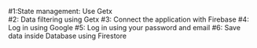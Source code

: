 #1:State management: Use Getx  
#2: Data filtering using Getx
#3: Connect the application with Firebase
#4: Log in using Google
#5: Log in using your password and email
#6: Save data inside Database using Firestore
